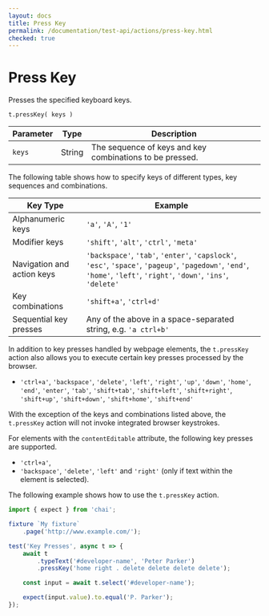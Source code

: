 ```yaml
---
layout: docs
title: Press Key
permalink: /documentation/test-api/actions/press-key.html
checked: true
---
```

# Press Key

Presses the specified keyboard keys.

```text
t.pressKey( keys )
```

Parameter | Type   | Description
--------- | ------ | --------------------------------------------------------
`keys`    | String | The sequence of keys and key combinations to be pressed.

The following table shows how to specify keys of different types, key sequences and combinations.

Key Type                   | Example
-------------------------- | ------
Alphanumeric keys          | `'a'`, `'A'`, `'1'`
Modifier keys              | `'shift'`, `'alt'`, `'ctrl'`, `'meta'`
Navigation and action keys | `'backspace'`, `'tab'`, `'enter'`, `'capslock'`, `'esc'`, `'space'`, `'pageup'`, `'pagedown'`, `'end'`, `'home'`, `'left'`, `'right'`, `'down'`, `'ins'`, `'delete'`
Key combinations           | `'shift+a'`, `'ctrl+d'`
Sequential key presses     | Any of the above in a space-separated string, e.g. `'a ctrl+b'`

In addition to key presses handled by webpage elements, the `t.pressKey` action also allows you to execute certain key presses processed by the browser.

* `'ctrl+a'`, `'backspace'`, `'delete'`, `'left'`, `'right'`, `'up'`, `'down'`, `'home'`, `'end'`, `'enter'`, `'tab'`, `'shift+tab'`, `'shift+left'`, `'shift+right'`, `'shift+up'`, `'shift+down'`, `'shift+home'`, `'shift+end'`

With the exception of the keys and combinations listed above, the `t.pressKey` action will not invoke integrated browser keystrokes.

For elements with the `contentEditable` attribute, the following key presses are supported.

* `'ctrl+a'`,
* `'backspace'`, `'delete'`, `'left'` and `'right'` (only if text within the element is selected).

The following example shows how to use the `t.pressKey` action.

```js
import { expect } from 'chai';

fixture `My fixture`
    .page('http://www.example.com/');

test('Key Presses', async t => {
    await t
        .typeText('#developer-name', 'Peter Parker')
        .pressKey('home right . delete delete delete delete');

    const input = await t.select('#developer-name');

    expect(input.value).to.equal('P. Parker');
});
```